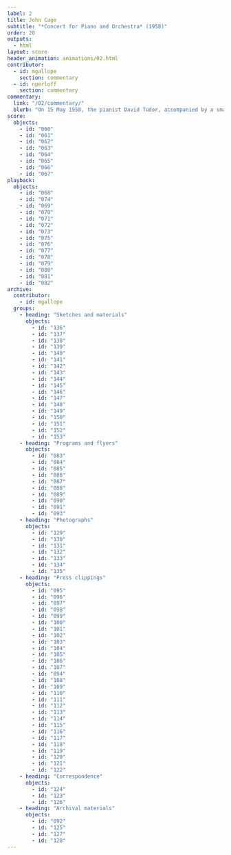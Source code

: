 ```yaml
---
label: 2
title: John Cage
subtitle: "*Concert for Piano and Orchestra* (1958)"
order: 20
outputs: 
  - html
layout: score
header_animation: animations/02.html
contributor:
  - id: mgallope
    section: commentary
  - id: nperloff
    section: commentary
commentary:
  link: "/02/commentary/"
  blurb: "On 15 May 1958, the pianist David Tudor, accompanied by a small orchestra of eight players, performed a compendium of John Cage’s inventive, chance-derived musical notations in front of an audience of hundreds at New York’s Town Hall. To prepare for his performance—one that critics associated with insanity, violence, and grotesque comedy—Tudor devised a customized system that translated Cage’s notations into a fastidiously detailed score."
score:
  objects:
    - id: "060"
    - id: "061"
    - id: "062"
    - id: "063"
    - id: "064"
    - id: "065"
    - id: "066"
    - id: "067"
playback:
  objects:
    - id: "068"
    - id: "074"
    - id: "069"
    - id: "070"
    - id: "071"
    - id: "072"
    - id: "073"
    - id: "075"
    - id: "076"
    - id: "077"
    - id: "078"
    - id: "079"
    - id: "080"
    - id: "081"
    - id: "082"
archive: 
  contributor:
    - id: mgallope
  groups:
    - heading: "Sketches and materials"
      objects:
        - id: "136"
        - id: "137"
        - id: "138"
        - id: "139"
        - id: "140"
        - id: "141"
        - id: "142"
        - id: "143"
        - id: "144"
        - id: "145"
        - id: "146"
        - id: "147"
        - id: "148"
        - id: "149"
        - id: "150"
        - id: "151"
        - id: "152"
        - id: "153"
    - heading: "Programs and flyers"
      objects:
        - id: "083"
        - id: "084"
        - id: "085"
        - id: "086"
        - id: "087"
        - id: "088"
        - id: "089"
        - id: "090"
        - id: "091"
        - id: "093"
    - heading: "Photographs"
      objects:
        - id: "129"
        - id: "130"
        - id: "131"
        - id: "132"
        - id: "133"
        - id: "134"
        - id: "135"
    - heading: "Press clippings"
      objects:
        - id: "095"
        - id: "096"
        - id: "097"
        - id: "098"
        - id: "099"
        - id: "100"
        - id: "101"
        - id: "102"
        - id: "103"
        - id: "104"
        - id: "105"
        - id: "106"
        - id: "107"
        - id: "094"
        - id: "108"
        - id: "109"
        - id: "110"
        - id: "111"
        - id: "112"
        - id: "113"
        - id: "114"
        - id: "115"
        - id: "116"
        - id: "117"
        - id: "118"
        - id: "119"
        - id: "120"
        - id: "121"
        - id: "122"
    - heading: "Correspondence"
      objects:
        - id: "124"
        - id: "123"
        - id: "126"
    - heading: "Archival materials"
      objects:
        - id: "092"
        - id: "125"
        - id: "127"
        - id: "128"
---
```

